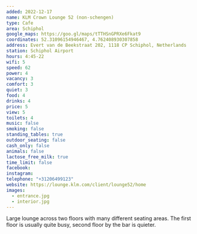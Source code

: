 ```yaml
---
added: 2022-12-17
name: KLM Crown Lounge 52 (non-schengen)
type: Cafe
area: Schiphol
google_maps: https://goo.gl/maps/tTTHSnGPRXe6Fkat9
coordinates: 52.31096154946467, 4.762408930307858
address: Evert van de Beekstraat 202, 1118 CP Schiphol, Netherlands
station: Schiphol Airport
hours: 4:45-22
wifi: 5
speed: 62
power: 4
vacancy: 3
comfort: 3
quiet: 3
food: 4
drinks: 4
price: 5
view: 5
toilets: 4
music: false
smoking: false
standing_tables: true
outdoor_seating: false
cash_only: false
animals: false
lactose_free_milk: true
time_limit: false
facebook: 
instagram: 
telephone: "+31206499123"
website: https://lounge.klm.com/client/lounge52/home
images:
  - entrance.jpg
  - interior.jpg
---
```


Large lounge across two floors with many different seating areas. The first floor is usually quite busy, second floor by the bar is quieter.
